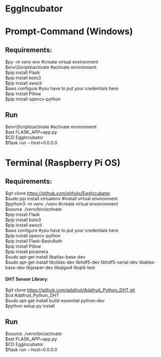# EggIncubator

# Prompt-Command (Windows)

## Requirements:

$py -m venv env #create virtual environment  
$env\Scripts\activate	#activate environment  
$pip install Flask  
$pip install boto3  
$pip install awscli  
$aws configure	#you have to put your credentials here  
$pip install Pillow  
$pip install opencv-python  

## Run

$env\Scripts\activate	#activate environment  
$set FLASK_APP=app.py  
$CD EggIncubator  
$flask run --host=0.0.0.0  

# Terminal (Raspberry Pi OS)

## Requirements:

$git clone https://github.com/phfuks/EggIncubator  
$sudo pip install virtualenv #install virtual environment  
$python3 -m venv ./venv #create virtual envoironment  
$source ./venv/bin/activate  
$pip install Flask  
$pip install boto3  
$pip install awscli  
$aws configure	#you have to put your credentials here  
$pip install opencv-python  
$pip install Flask-BasicAuth  
$pip install Pillow  
$pip install picamera  
$sudo apt-get install libatlas-base-dev  
$sudo apt-get install libcblas-dev libhdf5-dev libhdf5-serial-dev libatlas-base-dev libjasper-dev libqtgui4 libqt4-test  

#### DHT Sensor Library:  
$git clone https://github.com/adafruit/Adafruit_Python_DHT.git  
$cd Adafruit_Python_DHT  
$sudo apt-get install build-essential python-dev  
$python setup.py install

## Run

$source ./venv/bin/activate  
$set FLASK_APP=app.py  
$CD EggIncubator  
$flask run --host=0.0.0.0  
